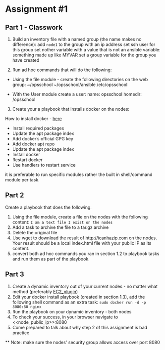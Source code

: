 # Assignment #1

## Part 1 - Classwork

1. Build an inventory file with a named group (the name makes no difference):
add `node1` to the group with an ip address
set ssh user for this group
set nother variable with a value that is not an ansible variable: something made up like MYVAR
set a group variable for the group you have created

2. Run ad hoc commands that will do the following:

- Using the file module - create the following directories on the web group:
~/opsschool
~/opsschool/ansible
/etc/opsschool

- With the User module create a user:
name: opsschool
homedir: /opsschool


3. Create your a playbook that installs docker on the nodes:

How to install docker - [here](https://docs.docker.com/engine/install/ubuntu/)

- Install required packages
- Update the apt package index
- Add docker’s official GPG key
- Add docker apt repo
- Update the apt package index
- Install docker
- Restart docker
- Use handlers to restart service

it is preferable to run specific modules rather the built in shell/command module per task.


## Part 2

Create a playbook that does the following:

1. Using the file module, create a file on the nodes with the following content:
``` I am a text file I exist on the nodes ```
2. Add a task to archive the file to a tar.gz archive
3. Delete the original file
4. Use wget to download the result of <http://icanhazip.com> on the nodes. Your result should be a local index.html file with your public IP as its content.
5. convert both ad hoc commands you ran in section 1.2 to playbook tasks and run them as part of the playbook.

## Part 3
1. Create a dynamic inventory out of your current nodes - no matter what method (preferably [EC2_plugin](https://docs.ansible.com/ansible/latest/collections/amazon/aws/aws_ec2_inventory.html))
2. Edit your docker install playbook (created in section 1.3), add the following shell command as an extra task: 
```sudo docker run -d -p 8080:80 nginx```
3. Run the playbook on your dynamic inventory - both nodes
4. To check your success, in your browser navigate to <<node_public_ip>>:8080
5. Come prepared to talk about why step 2 of this assignment is bad practice

** Note: make sure the nodes' security group allows access over port 8080
